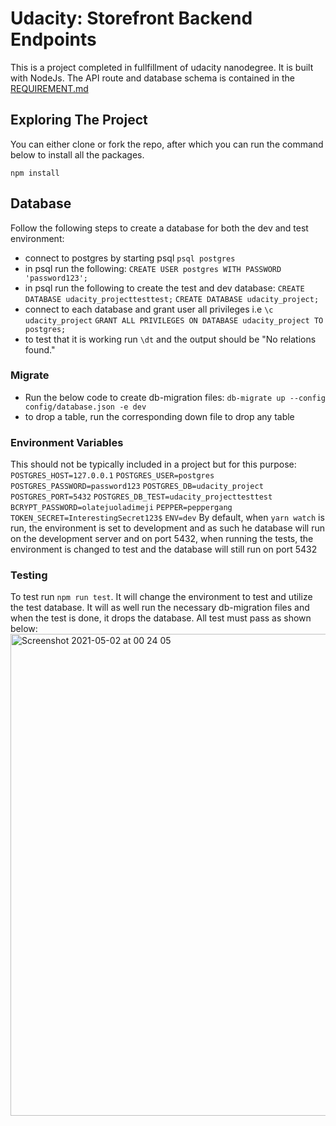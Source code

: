 # Udacity: Storefront Backend Endpoints
This is a project completed in fullfillment of udacity nanodegree. It is built with NodeJs. The API route and database schema is contained in the [REQUIREMENT.md](https://github.com/AhhEagle/storefront_api/blob/main/REQUIREMENTS.md)

## Exploring The Project

You can either clone or fork the repo, after which you can run the command below to install all the packages.

`npm install`

## Database
Follow the following steps to create a database for both the dev and test environment:
- connect to postgres  by starting psql `psql postgres`
- in psql run the following:
    `CREATE USER postgres WITH PASSWORD 'password123';`
- in psql run the following to create the test and dev database:
    `CREATE DATABASE udacity_projecttesttest;`
    `CREATE DATABASE udacity_project;`
- connect to each database and grant user all privileges i.e
    `\c udacity_project`
    `GRANT ALL PRIVILEGES ON DATABASE udacity_project TO postgres;`
- to test that it is working run `\dt` and the output should be "No relations found." 
### Migrate
- Run the below code to create db-migration files: 
        `db-migrate up --config config/database.json -e dev`
- to drop a table, run the corresponding down file to drop any table

### Environment Variables
This should not be typically included in a project but for this purpose:
     `POSTGRES_HOST=127.0.0.1`
     `POSTGRES_USER=postgres`
     `POSTGRES_PASSWORD=password123`
     `POSTGRES_DB=udacity_project`
     `POSTGRES_PORT=5432`
     `POSTGRES_DB_TEST=udacity_projecttesttest`
     `BCRYPT_PASSWORD=olatejuoladimeji` 
     `PEPPER=peppergang`
     `TOKEN_SECRET=InterestingSecret123$`
     `ENV=dev`
 By default, when `yarn watch` is run, the environment is set to development and as such he database will run on the development server and on port 5432, when running the tests, the environment is changed to test and the database will still run on port 5432
     
 ### Testing
 To test run `npm run test`. It will change the environment to test and utilize the test database. It will as well run the necessary db-migration files and when the test is done, it drops the database. All test must pass as shown below:
 <img width="771" alt="Screenshot 2021-05-02 at 00 24 05" src="https://user-images.githubusercontent.com/24871973/116797382-22024300-aadd-11eb-8e32-e5037be069ae.png">




